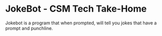 # JokeBot - CSM Tech Take-Home
Jokebot is a program that when prompted, will tell you jokes that have a prompt and punchline.

